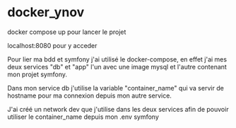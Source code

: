 # docker_ynov

docker compose up pour lancer le projet

localhost:8080 pour y acceder

Pour lier ma bdd et symfony j'ai utilisé le docker-compose, en effet j'ai mes deux services "db" et "app" l'un avec une image mysql et l'autre contenant mon projet symfony.

Dans mon service db j'utilise la variable "container_name" qui va servir de hostname pour ma connexion depuis mon autre service.

J'ai créé un network dev que j'utilise dans les deux services afin de pouvoir utiliser le container_name depuis mon .env symfony
